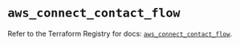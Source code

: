 # `aws_connect_contact_flow`

Refer to the Terraform Registry for docs: [`aws_connect_contact_flow`](https://registry.terraform.io/providers/hashicorp/aws/6.2.0/docs/resources/connect_contact_flow).

